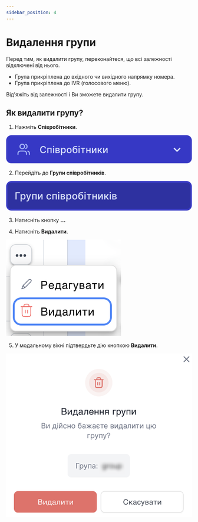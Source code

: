 ```yaml
---
sidebar_position: 4
---
```


# Видалення групи

Перед тим, як видалити групу, переконайтеся, що всі залежності відключені від нього.

- Група прикріплена до вхідного чи вихідного напрямку номера.
- Група прикріплена до IVR (голосового меню).

Від'яжіть від залежності і Ви зможете видалити групу.

## Як видалити групу?

1. Нажміть **Співробітники**.

![](../../img/employees-groups/i-employee-1.svg)

2. Перейдіть до **Групи співробітників**.

![](../../img/employees-groups/i-group-14.svg)

3. Натисніть кнопку **...**

4. Натисніть **Видалити**.

![](../../img/employees-groups/i-employee-16.svg)

5. У модальному вікні підтвердьте дію кнопкою **Видалити**.

![](../../img/employees-groups/i-group-24.svg)